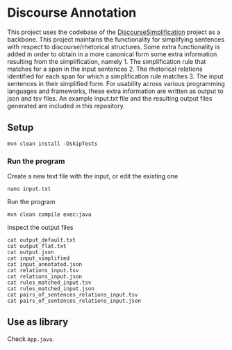 # Discourse Annotation

This project uses the codebase of the [DiscourseSimplification](https://github.com/Lambda-3/DiscourseSimplification) project as a backbone. This project maintains the functionality for simplifying sentences with respect to discourse/rhetorical structures. Some extra functionality is added in order to obtain in a more canonical form some extra information resulting from the simplification, namely 1. The simplification rule that matches for a span in the input sentences 2. The rhetorical relations identified for each span for which a simplification rule matches 3. The input sentences in their simplified form. For usability across various programming languages and frameworks, these extra information are written as output to json and tsv files. An example input.txt file and the resulting output files generated are included in this repository.

## Setup

    mvn clean install -DskipTests

### Run the program
Create a new text file with the input, or edit the existing one

    nano input.txt
     
Run the program

    mvn clean compile exec:java
    
Inspect the output files

    cat output_default.txt
    cat output_flat.txt
    cat output.json
    cat input_simplified
    cat input_annotated.json
    cat relations_input.tsv
    cat relations_input.json 
    cat rules_matched_input.tsv
    cat rules_matched_input.json
    cat pairs_of_sentences_relations_input.tsv
    cat pairs_of_sentences_relations_input.json

## Use as library
Check `App.java`. 
